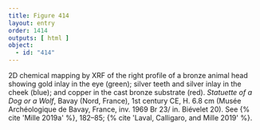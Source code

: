 ```yaml
---
title: Figure 414
layout: entry
order: 1414
outputs: [ html ]
object:
  - id: "414"
---
```


2D chemical mapping by XRF of the right profile of a bronze animal head showing gold inlay in the eye (green); silver teeth and silver inlay in the cheek (blue); and copper in the cast bronze substrate (red). *Statuette of a Dog or a Wolf*, Bavay (Nord, France), 1st century CE, H. 6.8 cm (Musée Archéologique de Bavay, France, inv. 1969 Br 23/ in. Biévelet 20). See {% cite 'Mille 2019a' %}, 182–85; {% cite 'Laval, Calligaro, and Mille 2019' %}.
